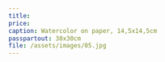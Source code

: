 ```yaml
---
title: 
price:
caption: Watercolor on paper, 14,5x14,5cm 
passpartout: 30x30cm
file: /assets/images/05.jpg
---
```

